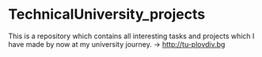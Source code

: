 # TechnicalUniversity_projects
This is a repository which contains all interesting tasks and projects which I have made by now at my university journey. -> http://tu-plovdiv.bg
